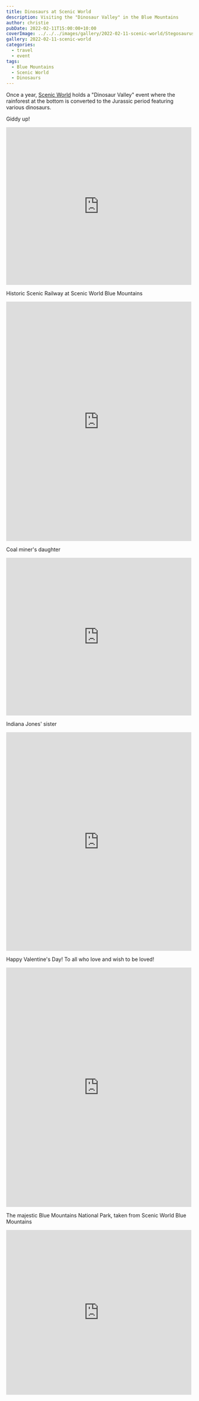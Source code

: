 ```yaml
---
title: Dinosaurs at Scenic World
description: Visiting the "Dinosaur Valley" in the Blue Mountains
author: christie
pubDate: 2022-02-11T15:00:00+10:00
coverImage: ../../../images/gallery/2022-02-11-scenic-world/Stegosaurus.jpeg
gallery: 2022-02-11-scenic-world
categories:
  - travel
  - event
tags:
  - Blue Mountains
  - Scenic World
  - Dinosaurs
---
```


Once a year, [Scenic World](https://www.scenicworld.com.au/dinosaur-valley) holds a "Dinosaur Valley" event where the rainforest at the bottom is converted to the Jurassic period featuring various dinosaurs.

Giddy up!

<iframe src="https://www.facebook.com/plugins/post.php?href=https%3A%2F%2Fwww.facebook.com%2Fchris1.tham%2Fposts%2Fpfbid0a5XfXq7XtJWoLJpr9gbwUVJXs88ZhGpJg3Waf2s8xHxAN2QmTSe2V3vbYithADWQl&show_text=true&width=500" width="500" height="425" style="border:none;overflow:hidden" scrolling="no" frameborder="0" allowfullscreen="true" allow="autoplay; clipboard-write; encrypted-media; picture-in-picture; web-share"></iframe>

Historic Scenic Railway at Scenic World Blue Mountains

<iframe src="https://www.facebook.com/plugins/post.php?href=https%3A%2F%2Fwww.facebook.com%2Fchris1.tham%2Fposts%2Fpfbid0nUZwvCHgGX83K17hyBP3Q2gKtDh4ciKdTrW6cip9ZCwWZnEUz5Bf7gbSkQTVap6Nl&show_text=true&width=500" width="500" height="645" style="border:none;overflow:hidden" scrolling="no" frameborder="0" allowfullscreen="true" allow="autoplay; clipboard-write; encrypted-media; picture-in-picture; web-share"></iframe>

Coal miner's daughter

<iframe src="https://www.facebook.com/plugins/post.php?href=https%3A%2F%2Fwww.facebook.com%2Fchris1.tham%2Fposts%2Fpfbid0r7Za4WoA3KzVaonpFJ7EVG2Kp9ihanjPqNeLWd2cr9ButJBfnyYiGj32BBLfyeEvl&show_text=true&width=500" width="500" height="425" style="border:none;overflow:hidden" scrolling="no" frameborder="0" allowfullscreen="true" allow="autoplay; clipboard-write; encrypted-media; picture-in-picture; web-share"></iframe>

Indiana Jones' sister

<iframe src="https://www.facebook.com/plugins/post.php?href=https%3A%2F%2Fwww.facebook.com%2Fchris1.tham%2Fposts%2Fpfbid02YcnH1LYG39aY6Evoa3Eos9bB3cnEWAjEMMCuZdouP2CvohH2wA58svZsLpLavHHdl&show_text=true&width=500" width="500" height="589" style="border:none;overflow:hidden" scrolling="no" frameborder="0" allowfullscreen="true" allow="autoplay; clipboard-write; encrypted-media; picture-in-picture; web-share"></iframe>

Happy Valentine's Day! To all who love and wish to be loved!

<iframe src="https://www.facebook.com/plugins/post.php?href=https%3A%2F%2Fwww.facebook.com%2Fchris1.tham%2Fposts%2Fpfbid02NXR1joXA8sTgwnV9R4ZWtmGyZdpRdSi6Swit355kGvRdsbeWdAJFXPvZ1beMrJV2l&show_text=true&width=500" width="500" height="645" style="border:none;overflow:hidden" scrolling="no" frameborder="0" allowfullscreen="true" allow="autoplay; clipboard-write; encrypted-media; picture-in-picture; web-share"></iframe>

The majestic Blue Mountains National Park, taken from Scenic World Blue Mountains

<iframe src="https://www.facebook.com/plugins/post.php?href=https%3A%2F%2Fwww.facebook.com%2Fchris1.tham%2Fposts%2Fpfbid0j6Y5nQYDr87rNGqKC5BWscRDe6qjK4ga4uSzfTGMXzhUuuxUmnaR7B4c3PKoHrjSl&show_text=true&width=500" width="500" height="444" style="border:none;overflow:hidden" scrolling="no" frameborder="0" allowfullscreen="true" allow="autoplay; clipboard-write; encrypted-media; picture-in-picture; web-share"></iframe>
